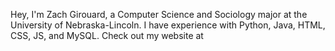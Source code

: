 Hey, I'm Zach Girouard, a Computer Science and Sociology major at the University of Nebraska-Lincoln. I have experience with Python, Java, HTML, CSS, JS, and MySQL. Check out my website at
